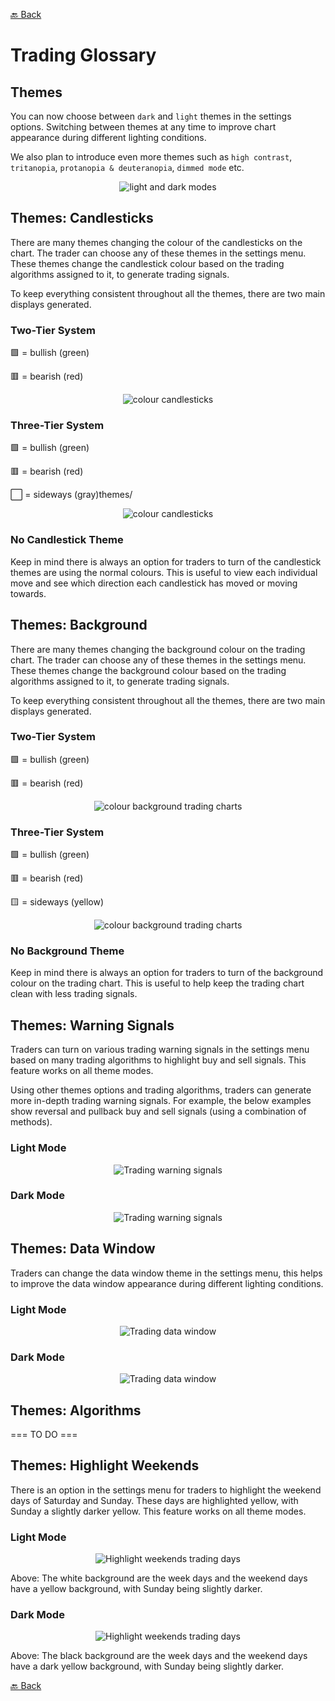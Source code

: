 [🔙 Back](https://github.com/chartingshow/documentation/blob/master/trading/glossary.md)

# Trading Glossary

## Themes

You can now choose between `dark` and `light` themes in the settings options. Switching between themes at any time to improve chart appearance during different lighting conditions.

We also plan to introduce even more themes such as `high contrast`, `tritanopia`, `protanopia & deuteranopia`, `dimmed mode` etc.

<p align="center"><img src="https://github.com/chartingshow/documentation/blob/master/assets/images/light-and-dark-modes.jpg" alt="light and dark modes"></p>

## Themes: Candlesticks

There are many themes changing the colour of the candlesticks on the chart. The trader can choose any of these themes in the settings menu. These themes change the candlestick colour based on the trading algorithms assigned to it, to generate trading signals.

To keep everything consistent throughout all the themes, there are two main displays generated.

### Two-Tier System

🟩 = bullish (green)

🟥 = bearish (red)

<p align="center"><img src="https://github.com/chartingshow/documentation/blob/master/assets/images/trading-glossary/themes/themes-candlesticks-1.jpg" alt="colour candlesticks"></p>

### Three-Tier System

🟩 = bullish (green)

🟥 = bearish (red)

⬜ = sideways (gray)themes/

<p align="center"><img src="https://github.com/chartingshow/documentation/blob/master/assets/images/trading-glossary/themes/themes-candlesticks-2.jpg" alt="colour candlesticks"></p>

### No Candlestick Theme

Keep in mind there is always an option for traders to turn of the candlestick themes are using the normal colours. This is useful to view each individual move and see which direction each candlestick has moved or moving towards.

## Themes: Background

There are many themes changing the background colour on the trading chart. The trader can choose any of these themes in the settings menu. These themes change the background colour based on the trading algorithms assigned to it, to generate trading signals.

To keep everything consistent throughout all the themes, there are two main displays generated.

### Two-Tier System

🟩 = bullish (green)

🟥 = bearish (red)

<p align="center"><img src="https://github.com/chartingshow/documentation/blob/master/assets/images/trading-glossary/themes/themes-background-1.jpg" alt="colour background trading charts"></p>

### Three-Tier System

🟩 = bullish (green)

🟥 = bearish (red)

🟨 = sideways (yellow)

<p align="center"><img src="https://github.com/chartingshow/documentation/blob/master/assets/images/trading-glossary/themes/themes-background-2.jpg" alt="colour background trading charts"></p>

### No Background Theme

Keep in mind there is always an option for traders to turn of the background colour on the trading chart. This is useful to help keep the trading chart clean with less trading signals.

## Themes: Warning Signals

Traders can turn on various trading warning signals in the settings menu based on many trading algorithms to highlight buy and sell signals. This feature works on all theme modes.

Using other themes options and trading algorithms, traders can generate more in-depth trading warning signals. For example, the below examples show reversal and pullback buy and sell signals (using a combination of methods).

### Light Mode

<p align="center"><img src="https://github.com/chartingshow/documentation/blob/master/assets/images/trading-glossary/themes/themes-trading-signals-1.jpg" alt="Trading warning signals"></p>

### Dark Mode

<p align="center"><img src="https://github.com/chartingshow/documentation/blob/master/assets/images/trading-glossary/themes/themes-trading-signals-2.jpg" alt="Trading warning signals"></p>

## Themes: Data Window

Traders can change the data window theme in the settings menu, this helps to improve the data window appearance during different lighting conditions.

### Light Mode

<p align="center"><img src="https://github.com/chartingshow/documentation/blob/master/assets/images/trading-glossary/themes/theme-data-window-1.jpg" alt="Trading data window"></p>

### Dark Mode

<p align="center"><img src="https://github.com/chartingshow/documentation/blob/master/assets/images/trading-glossary/themes/theme-data-window-2.jpg" alt="Trading data window"></p>

## Themes: Algorithms

=== TO DO ===

## Themes: Highlight Weekends

There is an option in the settings menu for traders to highlight the weekend days of Saturday and Sunday. These days are highlighted yellow, with Sunday a slightly darker yellow. This feature works on all theme modes.

### Light Mode

<p align="center"><img src="https://github.com/chartingshow/documentation/blob/master/assets/images/trading-glossary/themes/themes-weekend-1.jpg" alt="Highlight weekends trading days"></p>

Above: The white background are the week days and the weekend days have a yellow background, with Sunday being slightly darker.

### Dark Mode

<p align="center"><img src="https://github.com/chartingshow/documentation/blob/master/assets/images/trading-glossary/themes/themes-weekend-2.jpg" alt="Highlight weekends trading days"></p>

Above: The black background are the week days and the weekend days have a dark yellow background, with Sunday being slightly darker.

[🔙 Back](https://github.com/chartingshow/documentation/blob/master/trading/glossary.md)
